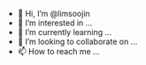 - 👋 Hi, I’m @limsoojin
- 👀 I’m interested in ...
- 🌱 I’m currently learning ...
- 💞️ I’m looking to collaborate on ...
- 📫 How to reach me ...

<!---
limsoojin/limsoojin is a ✨ special ✨ repository because its `README.md` (this file) appears on your GitHub profile.
You can click the Preview link to take a look at your changes.
--->
